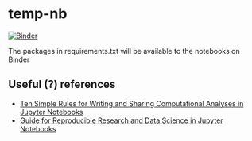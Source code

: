 # temp-nb
[![Binder](https://mybinder.org/badge_logo.svg)](https://mybinder.org/v2/gh/geirive/temp-nb/master)

The packages in requirements.txt will be available to the notebooks on Binder 

## Useful (?) references

- [Ten Simple Rules for Writing and Sharing Computational Analyses in Jupyter Notebooks](https://github.com/jupyter-guide/jupyter-guide)
- [Guide for Reproducible Research and Data Science in Jupyter Notebooks](https://github.com/jupyter-guide/jupyter-guide)
